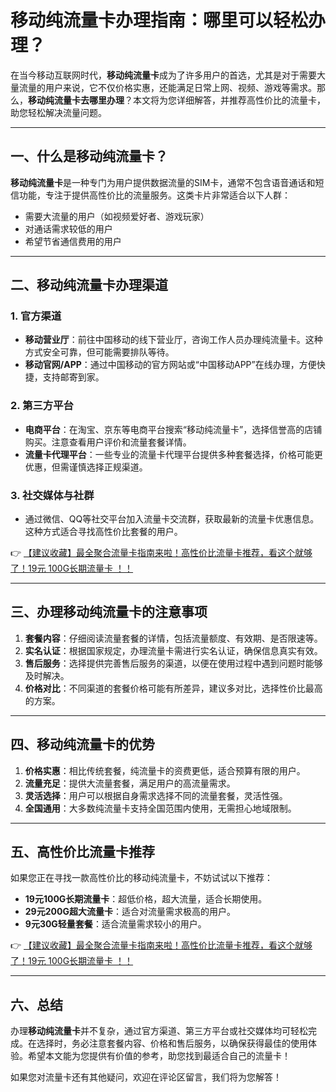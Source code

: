 # 移动纯流量卡办理指南：哪里可以轻松办理？

在当今移动互联网时代，**移动纯流量卡**成为了许多用户的首选，尤其是对于需要大量流量的用户来说，它不仅价格实惠，还能满足日常上网、视频、游戏等需求。那么，**移动纯流量卡去哪里办理**？本文将为您详细解答，并推荐高性价比的流量卡，助您轻松解决流量问题。

---

## 一、什么是移动纯流量卡？

**移动纯流量卡**是一种专门为用户提供数据流量的SIM卡，通常不包含语音通话和短信功能，专注于提供高性价比的流量服务。这类卡片非常适合以下人群：
- 需要大流量的用户（如视频爱好者、游戏玩家）
- 对通话需求较低的用户
- 希望节省通信费用的用户

---

## 二、移动纯流量卡办理渠道

### 1. 官方渠道
- **移动营业厅**：前往中国移动的线下营业厅，咨询工作人员办理纯流量卡。这种方式安全可靠，但可能需要排队等待。
- **移动官网/APP**：通过中国移动的官方网站或“中国移动APP”在线办理，方便快捷，支持邮寄到家。

### 2. 第三方平台
- **电商平台**：在淘宝、京东等电商平台搜索“移动纯流量卡”，选择信誉高的店铺购买。注意查看用户评价和流量套餐详情。
- **流量卡代理平台**：一些专业的流量卡代理平台提供多种套餐选择，价格可能更优惠，但需谨慎选择正规渠道。

### 3. 社交媒体与社群
- 通过微信、QQ等社交平台加入流量卡交流群，获取最新的流量卡优惠信息。这种方式适合寻找高性价比套餐的用户。

👉 [【建议收藏】最全聚合流量卡指南来啦！高性价比流量卡推荐，看这个就够了！19元 100G长期流量卡 ！！](https://bit.ly/Liuliangka)

---

## 三、办理移动纯流量卡的注意事项

1. **套餐内容**：仔细阅读流量套餐的详情，包括流量额度、有效期、是否限速等。
2. **实名认证**：根据国家规定，办理流量卡需进行实名认证，确保信息真实有效。
3. **售后服务**：选择提供完善售后服务的渠道，以便在使用过程中遇到问题时能够及时解决。
4. **价格对比**：不同渠道的套餐价格可能有所差异，建议多对比，选择性价比最高的方案。

---

## 四、移动纯流量卡的优势

1. **价格实惠**：相比传统套餐，纯流量卡的资费更低，适合预算有限的用户。
2. **流量充足**：提供大流量套餐，满足用户的高流量需求。
3. **灵活选择**：用户可以根据自身需求选择不同的流量套餐，灵活性强。
4. **全国通用**：大多数纯流量卡支持全国范围内使用，无需担心地域限制。

---

## 五、高性价比流量卡推荐

如果您正在寻找一款高性价比的移动纯流量卡，不妨试试以下推荐：
- **19元100G长期流量卡**：超低价格，超大流量，适合长期使用。
- **29元200G超大流量卡**：适合对流量需求极高的用户。
- **9元30G轻量套餐**：适合流量需求较小的用户。

👉 [【建议收藏】最全聚合流量卡指南来啦！高性价比流量卡推荐，看这个就够了！19元 100G长期流量卡 ！！](https://bit.ly/Liuliangka)

---

## 六、总结

办理**移动纯流量卡**并不复杂，通过官方渠道、第三方平台或社交媒体均可轻松完成。在选择时，务必注意套餐内容、价格和售后服务，以确保获得最佳的使用体验。希望本文能为您提供有价值的参考，助您找到最适合自己的流量卡！

如果您对流量卡还有其他疑问，欢迎在评论区留言，我们将为您解答！